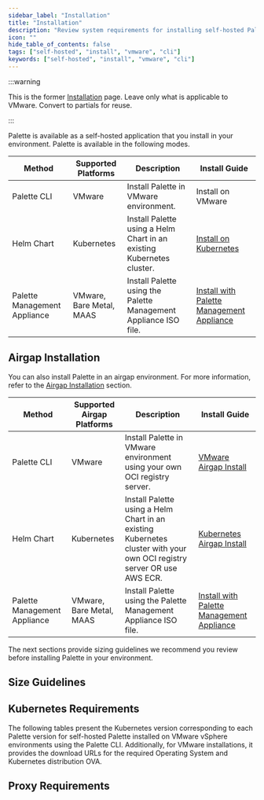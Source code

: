 ```yaml
---
sidebar_label: "Installation"
title: "Installation"
description: "Review system requirements for installing self-hosted Palette on VMware vSphere using the Palette CLI."
icon: ""
hide_table_of_contents: false
tags: ["self-hosted", "install", "vmware", "cli"]
keywords: ["self-hosted", "install", "vmware", "cli"]
---
```


:::warning

This is the former [Installation](https://docs.spectrocloud.com/enterprise-version/install-palette/) page. Leave only
what is applicable to VMware. Convert to partials for reuse.

:::

Palette is available as a self-hosted application that you install in your environment. Palette is available in the
following modes.

| **Method**                               | **Supported Platforms**  | **Description**                                                       | **Install Guide**                                                                  |
| ---------------------------------------- | ------------------------ | --------------------------------------------------------------------- | ---------------------------------------------------------------------------------- |
| Palette CLI                              | VMware                   | Install Palette in VMware environment.                                | Install on VMware                                                                  |
| Helm Chart                               | Kubernetes               | Install Palette using a Helm Chart in an existing Kubernetes cluster. | [Install on Kubernetes](../../kubernetes/install/install.md)                       |
| <TpBadge /> Palette Management Appliance | VMware, Bare Metal, MAAS | Install Palette using the Palette Management Appliance ISO file.      | [Install with Palette Management Appliance](../../management-appliance/install.md) |

## Airgap Installation

You can also install Palette in an airgap environment. For more information, refer to the
[Airgap Installation](./airgap.md) section.

| **Method**                               | **Supported Airgap Platforms** | **Description**                                                                                                        | **Install Guide**                                                                  |
| ---------------------------------------- | ------------------------------ | ---------------------------------------------------------------------------------------------------------------------- | ---------------------------------------------------------------------------------- |
| Palette CLI                              | VMware                         | Install Palette in VMware environment using your own OCI registry server.                                              | [VMware Airgap Install](./airgap.md)                                               |
| Helm Chart                               | Kubernetes                     | Install Palette using a Helm Chart in an existing Kubernetes cluster with your own OCI registry server OR use AWS ECR. | [Kubernetes Airgap Install](../../kubernetes/install/airgap.md)                    |
| <TpBadge /> Palette Management Appliance | VMware, Bare Metal, MAAS       | Install Palette using the Palette Management Appliance ISO file.                                                       | [Install with Palette Management Appliance](../../management-appliance/install.md) |

The next sections provide sizing guidelines we recommend you review before installing Palette in your environment.

## Size Guidelines

<PartialsComponent
  category="self-hosted"
  name="size-guidelines-helm-cli"
  edition="Palette"
  app="Palette Management Appliance"
/>

## Kubernetes Requirements

<!-- prettier-ignore-start -->

The following tables present the Kubernetes version corresponding to each Palette version for
self-hosted Palette installed on VMware vSphere environments using the Palette CLI.
Additionally, for VMware installations, it provides the download URLs for the required Operating System and Kubernetes
distribution OVA.

<!-- prettier-ignore-end -->

<PartialsComponent category="self-hosted" name="palette-vmware-kubernetes-versions" />

## Proxy Requirements

<PartialsComponent category="self-hosted" name="required-domains" edition="Palette" />
